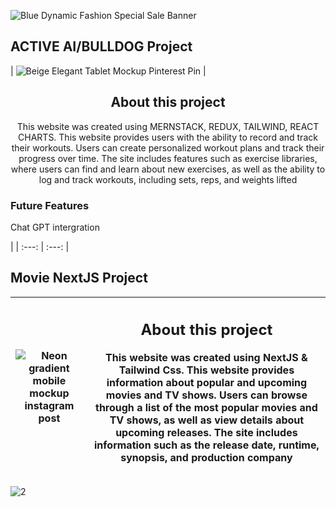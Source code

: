 ![Blue Dynamic Fashion Special Sale Banner](https://user-images.githubusercontent.com/57059357/203512105-2001c815-2da6-4187-9052-2e2d0f0d1e9c.gif)

## ACTIVE AI/BULLDOG Project

| ![Beige Elegant Tablet Mockup Pinterest Pin](https://user-images.githubusercontent.com/57059357/223713553-5506cd0c-173c-4705-aa61-3de677ae899e.png) | <h2 align="center">About this project</h2> <p align="center">This website was created using MERNSTACK, REDUX, TAILWIND, REACT CHARTS. This website provides users with the ability to record and track their workouts. Users can create personalized workout plans and track their progress over time. The site includes features such as exercise libraries, where users can find and learn about new exercises, as well as the ability to log and track workouts, including sets, reps, and weights lifted</p>
<h3>Future Features</h3> <p>Chat GPT intergration</p> |
| :---: | :---: |


## Movie NextJS Project
| ![Neon gradient mobile mockup instagram post ](https://user-images.githubusercontent.com/57059357/223711626-c00d3502-22a8-41dd-bd29-3d1bea1861aa.png) | <h2 align="center">About this project</h2> <p align="center">This website was created using NextJS & Tailwind Css. This website provides information about popular and upcoming movies and TV shows. Users can browse through a list of the most popular movies and TV shows, as well as view details about upcoming releases. The site includes information such as the release date, runtime, synopsis, and production company</p> |
| :---: | :---: |





![2](https://user-images.githubusercontent.com/57059357/203519666-917cfca2-96c0-429e-9b0a-001f4071459b.png)


